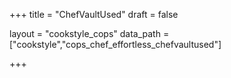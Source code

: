 +++
title = "ChefVaultUsed"
draft = false

layout = "cookstyle_cops"
data_path = ["cookstyle","cops_chef_effortless_chefvaultused"]

+++

<!-- The content of this page is automatically generated from the
cops_chef_effortless_chefvaultused.yml file in github.com/chef/cookstyle/blob/master/docs-chef-io/data/cookstyle/. -->

